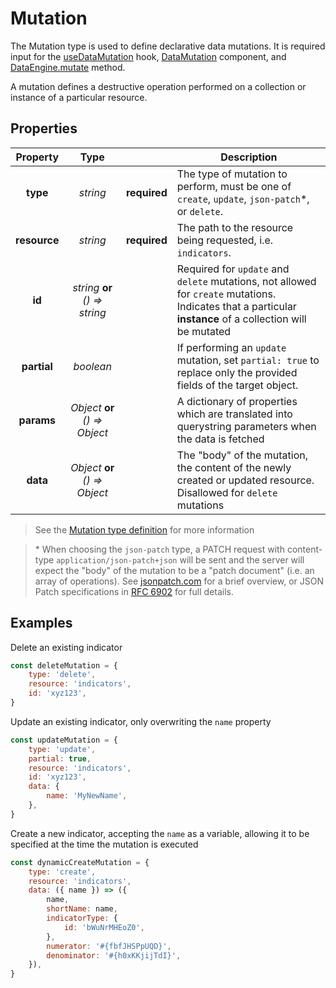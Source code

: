 # Mutation

The Mutation type is used to define declarative data mutations. It is required input for the [useDataMutation](../hooks/useDataMutation.md) hook, [DataMutation](../components/DataMutation.md) component, and [DataEngine.mutate](../advanced/DataEngine.md) method.

A mutation defines a destructive operation performed on a collection or instance of a particular resource.

## Properties

|   Property   |              Type              |              | Description                                                                                                                                                |
| :----------: | :----------------------------: | ------------ | ---------------------------------------------------------------------------------------------------------------------------------------------------------- |
|   **type**   |            _string_            | **required** | The type of mutation to perform, must be one of `create`, `update`, `json-patch`\*, or `delete`.                                                           |
| **resource** |            _string_            | **required** | The path to the resource being requested, i.e. `indicators`.                                                                                               |
|    **id**    | _string_ **or** _() => string_ |              | Required for `update` and `delete` mutations, not allowed for `create` mutations. Indicates that a particular **instance** of a collection will be mutated |
| **partial**  |           _boolean_            |              | If performing an `update` mutation, set `partial: true` to replace only the provided fields of the target object.                                          |
|  **params**  | _Object_ **or** _() => Object_ |              | A dictionary of properties which are translated into querystring parameters when the data is fetched                                                       |
|   **data**   | _Object_ **or** _() => Object_ |              | The "body" of the mutation, the content of the newly created or updated resource. Disallowed for `delete` mutations                                        |

> See the [Mutation type definition](https://github.com/dhis2/app-runtime/blob/master/services/data/src/engine/types/Mutation.ts) for more information

> \* When choosing the `json-patch` type, a PATCH request with content-type `application/json-patch+json` will be sent and the server will expect the "body" of the mutation to be a "patch document" (i.e. an array of operations). See [jsonpatch.com](http://jsonpatch.com) for a brief overview, or JSON Patch specifications in [RFC 6902](http://tools.ietf.org/html/rfc6902) for full details.

## Examples

Delete an existing indicator

```js
const deleteMutation = {
    type: 'delete',
    resource: 'indicators',
    id: 'xyz123',
}
```

Update an existing indicator, only overwriting the `name` property

```js
const updateMutation = {
    type: 'update',
    partial: true,
    resource: 'indicators',
    id: 'xyz123',
    data: {
        name: 'MyNewName',
    },
}
```

Create a new indicator, accepting the `name` as a variable, allowing it to be specified at the time the mutation is executed

```js
const dynamicCreateMutation = {
    type: 'create',
    resource: 'indicators',
    data: ({ name }) => ({
        name,
        shortName: name,
        indicatorType: {
            id: 'bWuNrMHEoZ0',
        },
        numerator: '#{fbfJHSPpUQD}',
        denominator: '#{h0xKKjijTdI}',
    }),
}
```
